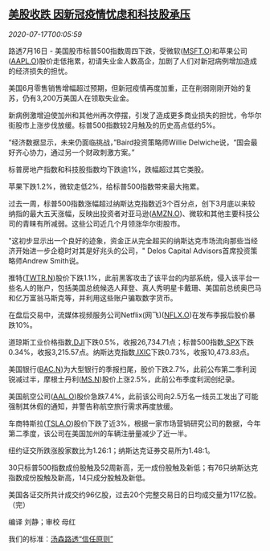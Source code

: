 <!--1594945408000-->
[美股收跌 因新冠疫情忧虑和科技股承压](https://cn.reuters.com/article/usa-stocks-0716-thur-idCNKCS24I00G)
------

<div><i>2020-07-17T00:05:59</i></div><div class="StandardArticleBody_body"><p>路透7月16日 - 美国股市标普500指数周四下跌，受微软(<span id="symbol_MSFT.O_0"><a href="//www.reuters.com/companies/MSFT.O">MSFT.O</a></span>)和苹果公司(<span id="symbol_AAPL.O_1"><a href="//www.reuters.com/companies/AAPL.O">AAPL.O</a></span>)股价走低拖累，初请失业金人数高企，加剧了人们对新冠病例增加造成的经济损失的担忧。 </p><p>美国6月零售销售增幅超过预期，但新冠疫情再度加重，正在削弱刚刚开始的复苏，仍有3,200万美国人在领取失业金。 </p><p>新病例激增迫使加州和其他州再次停摆，引发了造成更多商业损失的担忧，令华尔街股市上涨步伐放缓。标普500指数较2月触及的历史高点低约5%。 </p><p>“经济数据显示，未来仍面临挑战，”Baird投资策略师Willie Delwiche说，“国会最好齐心协力，通过另一个财政刺激方案。” </p><p>标普房地产指数和科技股指数均下跌逾1%，跌幅超过其它类股。 </p><p>苹果下跌1.2%，微软走低2%，给标普500指数带来最大拖累。 </p><p>过去一周，标普500指数涨幅超过纳斯达克指数近3个百分点，创下3月底以来较纳指的最大五天涨幅，反映出投资者对亚马逊(<span id="symbol_AMZN.O_2"><a href="//www.reuters.com/companies/AMZN.O">AMZN.O</a></span>)、微软和其他主要科技公司的青睐有所减弱。这些公司近几个月领涨华尔街股市。 </p><p>"这初步显示出一个良好的迹象，资金正从完全超买的纳斯达克市场流向那些当经济开始进一步企稳时对其是好兆头的公司，" Delos Capital Advisors首席投资策略师Andrew Smith说。 </p><p>推特(<span id="symbol_TWTR.N_3"><a href="//www.reuters.com/companies/TWTR.N">TWTR.N</a></span>)股价下跌1.1%，此前黑客攻击了该平台的内部系统，侵入该平台一些名人的账户，包括美国总统候选人拜登、真人秀明星卡戴珊、美国前总统奥巴马和亿万富翁马斯克等，并利用这些账户骗取数字货币。 </p><p>在盘后交易中，流媒体视频服务公司Netflix(网飞)(<span id="symbol_NFLX.O_4"><a href="//www.reuters.com/companies/NFLX.O">NFLX.O</a></span>)在发布季报后股价暴跌10%。 </p><p>道琼斯工业价格指数<a href="/investing/markets/index?symbol=.DJI">.DJI</a>下跌0.5%，收报26,734.71点；标普500指数<a href="/investing/markets/index?symbol=.SPX">.SPX</a>下跌0.34%，收报3,215.57点。纳斯达克指数<a href="/investing/markets/index?symbol=.IXIC">.IXIC</a>下跌0.73%，收报10,473.83点。 </p><p>美国银行(<span id="symbol_BAC.N_8"><a href="//www.reuters.com/companies/BAC.N">BAC.N</a></span>)为大型银行的季报扫尾，股价下跌2.7%，此前公布第二季利润锐减过半，摩根士丹利(<span id="symbol_MS.N_9"><a href="//www.reuters.com/companies/MS.N">MS.N</a></span>)股价上涨2.5%，此前公布季度利润创纪录。 </p><p>美国航空公司(<span id="symbol_AAL.O_10"><a href="//www.reuters.com/companies/AAL.O">AAL.O</a></span>)股价急跌7.4%，此前该公司向2.5万名一线员工发出了可能强制其休假的通知，并警告称航空旅行需求再度放缓。 </p><p>车商特斯拉(<span id="symbol_TSLA.O_11"><a href="//www.reuters.com/companies/TSLA.O">TSLA.O</a></span>)股价下跌了近3%，根据一家市场营销研究公司的数据，今年第二季度，该公司在美国加州的车辆注册量减少了近一半。 </p><p>纽约证交所跌涨股家数比为1.26:1；纳斯达克证券交易所为1.48:1。 </p><p>30只标普500指数成份股触及52周新高，无一成份股触及新低；有76只纳斯达克指数成份股触及新高，14只成分股触及新低。 </p><p>美国各证交所共计成交约96亿股，过去20个完整交易日的日均成交量为117亿股。（完）     </p><div class="Attribution_container"><div class="Attribution_attribution"><p class="Attribution_content">编译 刘静；审校 母红</p></div></div><div class="StandardArticleBody_trustBadgeContainer"><span class="StandardArticleBody_trustBadgeTitle">我们的标准：</span><span class="trustBadgeUrl"><a href="https://www.thomsonreuters.cn/content/dam/openweb/documents/pdf/china/brochures/about-us-1.pdf">汤森路透“信任原则”</a></span></div></div>
